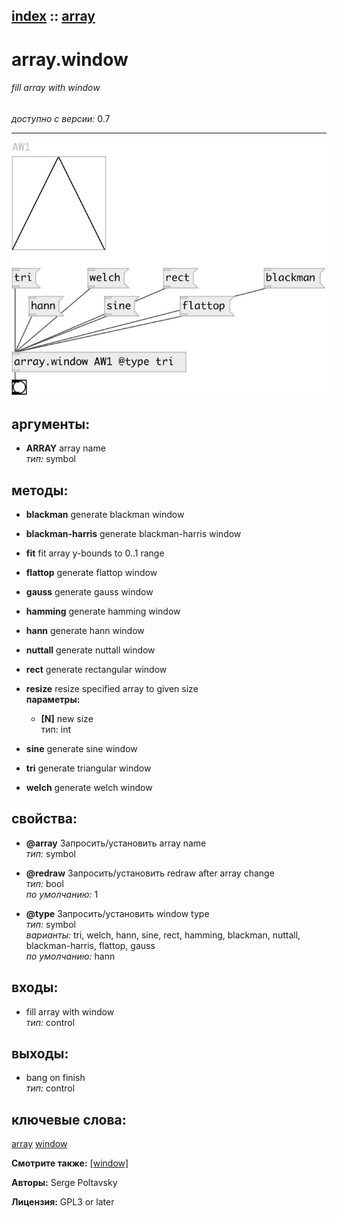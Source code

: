 [index](index.html) :: [array](category_array.html)
---

# array.window

###### fill array with window

*доступно с версии:* 0.7

---




[![example](../examples/img/array.window.jpg)](../examples/pd/array.window.pd)



## аргументы:

* **ARRAY**
array name<br>
_тип:_ symbol<br>



## методы:

* **blackman**
generate blackman window<br>

* **blackman-harris**
generate blackman-harris window<br>

* **fit**
fit array y-bounds to 0..1 range<br>

* **flattop**
generate flattop window<br>

* **gauss**
generate gauss window<br>

* **hamming**
generate hamming window<br>

* **hann**
generate hann window<br>

* **nuttall**
generate nuttall window<br>

* **rect**
generate rectangular window<br>

* **resize**
resize specified array to given size<br>
  __параметры:__
  - **[N]** new size<br>
    тип: int <br>

* **sine**
generate sine window<br>

* **tri**
generate triangular window<br>

* **welch**
generate welch window<br>




## свойства:

* **@array** 
Запросить/установить array name<br>
_тип:_ symbol<br>

* **@redraw** 
Запросить/установить redraw after array change<br>
_тип:_ bool<br>
_по умолчанию:_ 1<br>

* **@type** 
Запросить/установить window type<br>
_тип:_ symbol<br>
_варианты:_ tri, welch, hann, sine, rect, hamming, blackman, nuttall, blackman-harris, flattop, gauss<br>
_по умолчанию:_ hann<br>



## входы:

* fill array with window<br>
_тип:_ control



## выходы:

* bang on finish<br>
_тип:_ control



## ключевые слова:

[array](keywords/array.html)
[window](keywords/window.html)



**Смотрите также:**
[\[window\]](window.html)




**Авторы:** Serge Poltavsky




**Лицензия:** GPL3 or later





